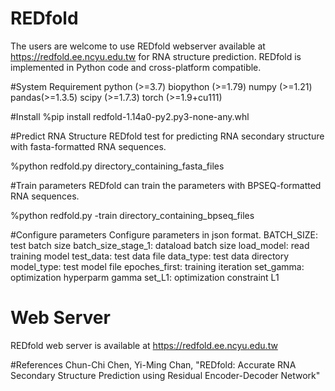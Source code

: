 # REDfold
The users are welcome to use REDfold webserver available at https://redfold.ee.ncyu.edu.tw for RNA structure prediction. REDfold is implemented in Python code and cross-platform compatible.

#System Requirement
	python (>=3.7)
	biopython (>=1.79)
	numpy (>=1.21)
	pandas(>=1.3.5)
	scipy (>=1.7.3)
	torch (>=1.9+cu111)


#Install
  %pip install redfold-1.14a0-py2.py3-none-any.whl


#Predict RNA Structure
REDfold test for predicting RNA secondary structure with fasta-formatted RNA sequences.

  %python redfold.py directory_containing_fasta_files

#Train parameters
REDfold can train the parameters with BPSEQ-formatted RNA sequences.

  %python redfold.py -train directory_containing_bpseq_files

#Configure parameters
Configure parameters in json format.
  BATCH_SIZE: test batch size
	batch_size_stage_1: dataload batch size
	load_model: read training model
  test_data: test data file
	data_type: test data directory
  model_type: test model file
	epoches_first: training iteration
	set_gamma: optimization hyperparm gamma
	set_L1: optimization constraint L1


# Web Server
REDfold web server is available at https://redfold.ee.ncyu.edu.tw

#References
Chun-Chi Chen, Yi-Ming Chan, "REDfold: Accurate RNA Secondary Structure Prediction using Residual Encoder-Decoder Network"

